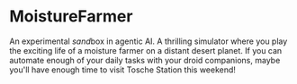 # MoistureFarmer
An experimental *sand*box in agentic AI. A thrilling simulator where you play the exciting life of a moisture farmer on a distant desert planet. If you can automate enough of your daily tasks with your droid companions, maybe you'll have enough time to visit Tosche Station this weekend!
